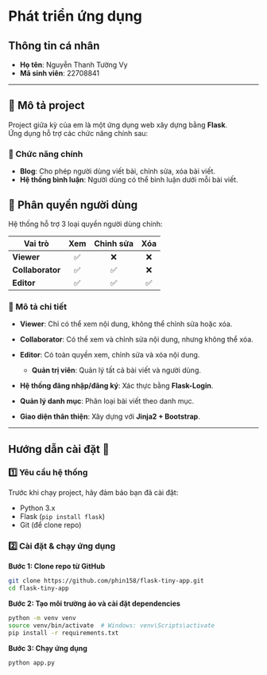 # Phát triển ứng dụng

##  Thông tin cá nhân  
- **Họ tên**: Nguyễn Thanh Tường Vy  
- **Mã sinh viên**: 22708841

---

## 📌 Mô tả project  
Project giữa kỳ của em là một ứng dụng web xây dựng bằng **Flask**.  
Ứng dụng hỗ trợ các chức năng chính sau:

### 🚀 Chức năng chính  
- **Blog**: Cho phép người dùng viết bài, chỉnh sửa, xóa bài viết.  
- **Hệ thống bình luận**: Người dùng có thể bình luận dưới mỗi bài viết.  

## 🔑 Phân quyền người dùng  

Hệ thống hỗ trợ 3 loại quyền người dùng chính:

| Vai trò         | Xem | Chỉnh sửa | Xóa |  
|---------------|:--:|:---------:|:--:|  
| **Viewer**       | ✅ | ❌ | ❌ |  
| **Collaborator** | ✅ | ✅ | ❌ |  
| **Editor**       | ✅ | ✅ | ✅ |  

### 🎯 Mô tả chi tiết  
- **Viewer**: Chỉ có thể xem nội dung, không thể chỉnh sửa hoặc xóa.  
- **Collaborator**: Có thể xem và chỉnh sửa nội dung, nhưng không thể xóa.  
- **Editor**: Có toàn quyền xem, chỉnh sửa và xóa nội dung.  
  
  - **Quản trị viên**: Quản lý tất cả bài viết và người dùng.  
- **Hệ thống đăng nhập/đăng ký**: Xác thực bằng **Flask-Login**.  
- **Quản lý danh mục**: Phân loại bài viết theo danh mục.  
- **Giao diện thân thiện**: Xây dựng với **Jinja2 + Bootstrap**.    


---

## Hướng dẫn cài đặt 🔧

### **1️⃣ Yêu cầu hệ thống**  
Trước khi chạy project, hãy đảm bảo bạn đã cài đặt:  
- Python 3.x  
- Flask (`pip install flask`)  
- Git (để clone repo)  

### **2️⃣ Cài đặt & chạy ứng dụng**
**Bước 1: Clone repo từ GitHub**  
```bash
git clone https://github.com/phin158/flask-tiny-app.git
cd flask-tiny-app
```
**Bước 2: Tạo môi trường ảo và cài đặt dependencies**  
```bash
python -m venv venv
source venv/bin/activate  # Windows: venv\Scripts\activate
pip install -r requirements.txt
```
**Bước 3: Chạy ứng dụng**
```bash
python app.py
```
